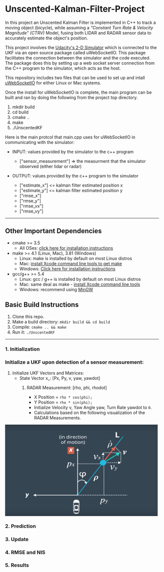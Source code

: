# Unscented-Kalman-Filter-Project

In this project an Unscented Kalman Filter is implemented in C++ to track a moving object (bicycle), while assuming a *"Constant Turn Rate & Velocity Magnitude" (CTRV)* Model, fusing both LIDAR and RADAR sensor data to accurately estimate the object's position.

This project involves the [Udacity's 2-D Simulator](https://github.com/udacity/self-driving-car-sim/releases) which is connected to the UKF via an open source package called uWebSocketIO. This package facilitates the connection between the simulator and the code executed. The package does this by setting up a web socket server connection from the C++ program to the simulator, which acts as the host.

This repository includes two files that can be used to set up and intall [uWebSocketIO](https://github.com/uWebSockets/uWebSockets) for either Linux or Mac systems.

Once the install for uWebSocketIO is complete, the main program can be built and ran by doing the following from the project top directory.

1. mkdir build
2. cd build
3. cmake ..
4. make
5. ./UnscentedKF

Here is the main protcol that main.cpp uses for uWebSocketIO in communicating with the simulator:

* INPUT: values provided by the simulator to the c++ program
    * ["sensor_measurement"] => the measurment that the simulator observed (either lidar or radar)

* OUTPUT: values provided by the c++ program to the simulator
    * ["estimate_x"] <= kalman filter estimated position x
    * ["estimate_y"] <= kalman filter estimated position y
    * ["rmse_x"]
    * ["rmse_y"]
    * ["rmse_vx"]
    * ["rmse_vy"]

---

## Other Important Dependencies
* cmake >= 3.5
  * All OSes: [click here for installation instructions](https://cmake.org/install/)
* make >= 4.1 (Linux, Mac), 3.81 (Windows)
  * Linux: make is installed by default on most Linux distros
  * Mac: [install Xcode command line tools to get make](https://developer.apple.com/xcode/features/)
  * Windows: [Click here for installation instructions](http://gnuwin32.sourceforge.net/packages/make.htm)
* gcc/g++ >= 5.4
  * Linux: gcc / g++ is installed by default on most Linux distros
  * Mac: same deal as make - [install Xcode command line tools](https://developer.apple.com/xcode/features/)
  * Windows: recommend using [MinGW](http://www.mingw.org/)

## Basic Build Instructions

1. Clone this repo.
2. Make a build directory: `mkdir build && cd build`
3. Compile: `cmake .. && make`
4. Run it: `./UnscentedKF`

---

### 1. Initialization
### Initialize a UKF upon detection of a sensor measurement:
1. Initialize UKF Vectors and Matrices:
   * State Vector x_: [Px, Py, v, yaw, yawdot]
        1. RADAR Measurement: [rho, phi, rhodot]
           * X Position = `rho * cos(phi);`
           * Y Position = `rho * sin(phi);`
           * Initialize Velocity v, Yaw Angle yaw, Turn Rate yawdot to `0`.
           * Calculations based on the following visualization of the RADAR Measurements.
           
           <p align="center">
<img align="center" src="./results/radar.png" alt="alt text" width=500 height=300>
</p>


### 2. Prediction
### 3. Update
### 4. RMSE and NIS
### 5. Results

